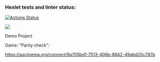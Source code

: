 ### Hexlet tests and linter status:
[![Actions Status](https://github.com/dariakoval/java-project-61/workflows/hexlet-check/badge.svg)](https://github.com/dariakoval/java-project-61/actions)

<a href="https://codeclimate.com/github/dariakoval/java-project-61/maintainability"><img src="https://api.codeclimate.com/v1/badges/fe97f0be1e7c92a35a7b/maintainability" /></a>

Demo Project

Game: "Parity check":

https://asciinema.org/connect/9a705bd1-7513-406b-8842-49abd20c787b
